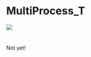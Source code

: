# MultiProcess_T
[![](https://img.shields.io/badge/Build-on__the%20__going-yellowgreen.svg)](https://github.com/ZRiowa/MultiProcess_T/edit/master)
#
Not yet!
